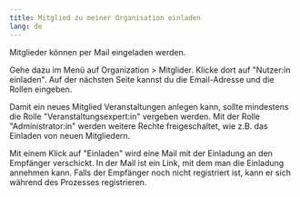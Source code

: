 ```yaml
---
title: Mitglied zu meiner Organisation einladen
lang: de
---
```

Mitglieder können per Mail eingeladen werden.

Gehe dazu im Menü auf Organization > Mitglider. Klicke dort auf "Nutzer:in einladen". Auf der nächsten Seite kannst du die Email-Adresse und die Rollen eingeben.

Damit ein neues Mitglied Veranstaltungen anlegen kann, sollte mindestens die Rolle "Veranstaltungsexpert:in" vergeben werden. Mit der Rolle "Administrator:in" werden weitere Rechte freigeschaltet, wie z.B. das Einladen von neuen Mitgliedern.

Mit einem Klick auf "Einladen" wird eine Mail mit der Einladung an den Empfänger verschickt. In der Mail ist ein Link, mit dem man die Einladung annehmen kann. Falls der Empfänger noch nicht registriert ist, kann er sich während des Prozesses registrieren.
